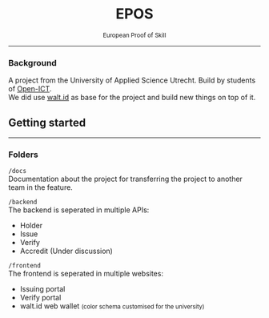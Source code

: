 <div align="center">
<h1>EPOS</h1>
<small>European Proof of Skill</small>
<hr>
</div>

### Background
A project from the University of Applied Science Utrecht. Build by students of [Open-ICT](https://www.hu.nl/voltijd-opleidingen/open-ict). <br>
We did use [walt.id](https://github.com/walt-id/waltid-identity) as base for the project and build new things on top of it.

## Getting started
<hr>

### Folders

`/docs` <br>
Documentation about the project for transferring the project to another team in the feature.

`/backend` <br>
The backend is seperated in multiple APIs:
- Holder
- Issue
- Verify
- Accredit (Under discussion)

`/frontend` <br>
The frontend is seperated in multiple websites:
- Issuing portal
- Verify portal
- walt.id web wallet <small>(color schema customised for the university)</small>